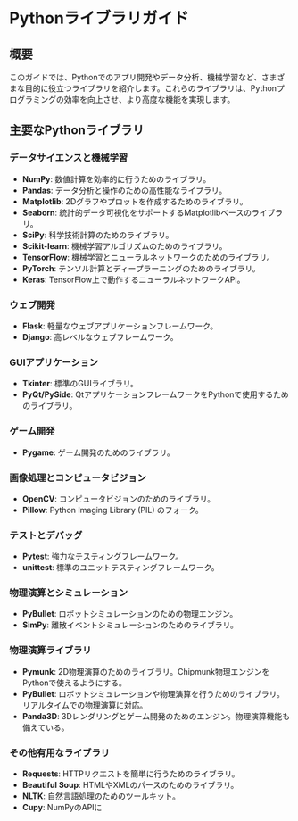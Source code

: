 # Pythonライブラリガイド

## 概要
このガイドでは、Pythonでのアプリ開発やデータ分析、機械学習など、さまざまな目的に役立つライブラリを紹介します。これらのライブラリは、Pythonプログラミングの効率を向上させ、より高度な機能を実現します。

## 主要なPythonライブラリ

### データサイエンスと機械学習
- **NumPy**: 数値計算を効率的に行うためのライブラリ。
- **Pandas**: データ分析と操作のための高性能なライブラリ。
- **Matplotlib**: 2Dグラフやプロットを作成するためのライブラリ。
- **Seaborn**: 統計的データ可視化をサポートするMatplotlibベースのライブラリ。
- **SciPy**: 科学技術計算のためのライブラリ。
- **Scikit-learn**: 機械学習アルゴリズムのためのライブラリ。
- **TensorFlow**: 機械学習とニューラルネットワークのためのライブラリ。
- **PyTorch**: テンソル計算とディープラーニングのためのライブラリ。
- **Keras**: TensorFlow上で動作するニューラルネットワークAPI。

### ウェブ開発
- **Flask**: 軽量なウェブアプリケーションフレームワーク。
- **Django**: 高レベルなウェブフレームワーク。

### GUIアプリケーション
- **Tkinter**: 標準のGUIライブラリ。
- **PyQt/PySide**: QtアプリケーションフレームワークをPythonで使用するためのライブラリ。

### ゲーム開発
- **Pygame**: ゲーム開発のためのライブラリ。

### 画像処理とコンピュータビジョン
- **OpenCV**: コンピュータビジョンのためのライブラリ。
- **Pillow**: Python Imaging Library (PIL) のフォーク。

### テストとデバッグ
- **Pytest**: 強力なテスティングフレームワーク。
- **unittest**: 標準のユニットテスティングフレームワーク。

### 物理演算とシミュレーション
- **PyBullet**: ロボットシミュレーションのための物理エンジン。
- **SimPy**: 離散イベントシミュレーションのためのライブラリ。

### 物理演算ライブラリ
- **Pymunk**: 2D物理演算のためのライブラリ。Chipmunk物理エンジンをPythonで使えるようにする。
- **PyBullet**: ロボットシミュレーションや物理演算を行うためのライブラリ。リアルタイムでの物理演算に対応。
- **Panda3D**: 3Dレンダリングとゲーム開発のためのエンジン。物理演算機能も備えている。

### その他有用なライブラリ
- **Requests**: HTTPリクエストを簡単に行うためのライブラリ。
- **Beautiful Soup**: HTMLやXMLのパースのためのライブラリ。
- **NLTK**: 自然言語処理のためのツールキット。
- **Cupy**: NumPyのAPIに
